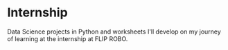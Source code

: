 # Internship
Data Science projects in Python and worksheets I'll develop on my journey of learning at the internship at FLIP ROBO.
